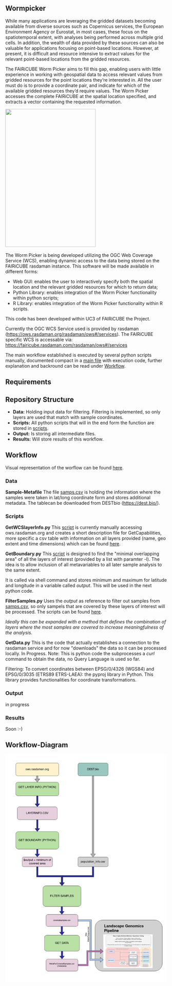 ## Wormpicker
While many applications are leveraging the gridded datasets becoming available from diverse sources such as Copernicus services, the European Environment Agency or Eurostat, in most cases, these focus on the spatiotemporal extent, with analyses being performed across multiple grid cells. In addition, the wealth of data provided by these sources can also be valuable for applications focusing on point-based locations. However, at present, it is difficult and resource intensive to extract values for the relevant point-based locations from the gridded resources.

The FAIRiCUBE Worm Picker aims to fill this gap, enabling users with little experience in working with geospatial data to access relevant values from gridded resources for the point locations they’re interested in. All the user must do is to provide a coordinate pair, and indicate for which of the available gridded resources they’d require values. The Worm Picker accesses the complete FAIRiCUBE at the spatial location specified, and extracts a vector containing the requested information.

<img src="https://github.com/FAIRiCUBE/uc3-drosophola-genetics/assets/11915304/a5357f3b-2ebf-4cb4-8f41-83ec4c67644b" width="281" height="430" />

The Worm Picker is being developed utilizing the OGC Web Coverage Service (WCS), enabling dynamic access to the data being stored on the FAIRiCUBE rasdaman instance. This software will be made available in different forms:
- Web GUI: enables the user to interactively specify both the spatial location and the relevant gridded resources for which to return data;
- Python Library: enables integration of the Worm Picker functionality within python scripts;
- R Library: enables integration of the Worm Picker functionality within R scripts.

This code has been developed within UC3 of FAIRiCUBE the Project. 

Currently the OGC WCS Service used is provided by rasdaman (https://ows.rasdaman.org/rasdaman/ows#/services).
The FAIRiCUBE specific WCS is accessable via: https://fairicube.rasdaman.com/rasdaman/ows#/services 

The main workflow established is executed by several python scripts manually, documented compact in a [main file](main.sh) with execution code, further explanation and backround can be read under [Workflow](#workflow). 


## Requirements



## Repository Structure

- **Data:** Holding input data for filtering. Filtering is implemented, so only layers are used that match with sample coordinates.  
- **Scripts:** All python scripts that will in the end form the function are stored in [scripts](/scripts).
- **Output:** Is storing all intermediate files. 
- **Results:** Will store results of this workflow. 

## Workflow

Visual representation of the worflow can be found [here](#Workflow-Diagram).

### Data

**Sample-Metafile** The file [samps.csv](data/dest_v2.samps_25Feb2023.csv) is holding the information where the samples were taken in lat/long coordinate form and stores additional metadata. The tablecan be downloaded from DESTbio (https://dest.bio/).


### Scripts

**GetWCSlayerInfo.py** This [script](scripts/GetWCSlayerInfo.py) is currently manually accessing ows.rasdaman.org and creates a short description file for GetCapabilities, more specific a csv table with information on all layers provided (name, geo extent and time dimensions) which can be found [here](data/layer_info_WCS.csv).

**GetBoundary.py** This [script](scripts/GetBoundary.py) is designed to find the "minimal overlapping area" of all the layers of interest (provided by a list with paramter -l). The idea is to allow inclusion of all metavariables to all later sample analysis to the same extent.

It is called via shell command and stores minimum and maximum for latitude and longitude in a variable called *output*. This will be used in the next python code. 

**FilterSamples.py** Uses the *output* as reference to filter out samples from [samps.csv](data/dest_v2.samps_25Feb2023.csv), so only sampels that are covered by these layers of interest will be processed. The scripts can be found [here](scripts/FilterSamples.py). 

*Ideally this can be expanded with a method that defines the combination of layers where the most samples are covered to increase meaningfulness of the analysis.*

**GetData.py** This is the code that actually establishes a connection to the rasdaman service and for now "downloads" the data so it can be processed locally. 
In Progress.
Note: This is python code the subprocesses a *curl* command to obtain the data, no Query Language is used so far. 


Filtering: To convert coordinates between EPSG/0/4326 (WGS84) and EPSG/0/3035 (ETRS89 ETRS-LAEA): the pyproj library in Python. This library provides functionalities for coordinate transformations.




### Output

in progress



### Results

Soon :-)

## Workflow-Diagram
![Visual representation as diagram](Wormpicker.png) 
